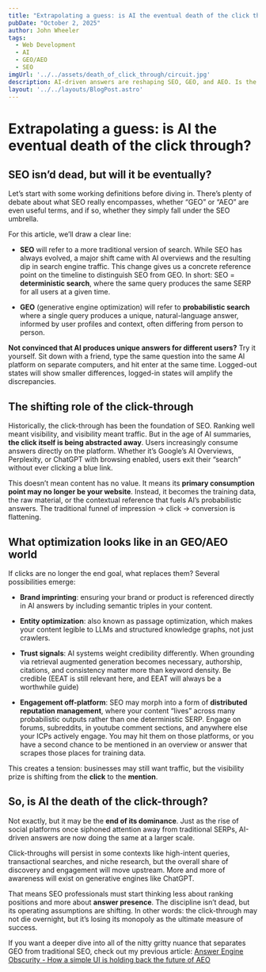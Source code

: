 ```yaml
---
title: "Extrapolating a guess: is AI the eventual death of the click through?"
pubDate: "October 2, 2025"
author: John Wheeler
tags:
  - Web Development
  - AI
  - GEO/AEO
  - SEO
imgUrl: '../../assets/death_of_click_through/circuit.jpg'
description: AI-driven answers are reshaping SEO, GEO, and AEO. Is the click-through dying? Explore how AI overviews shift search, traffic, and brand visibility.
layout: '../../layouts/BlogPost.astro'
---
```


# Extrapolating a guess: is AI the eventual death of the click through?

## SEO isn’d dead, but will it be eventually?

Let’s start with some working definitions before diving in. There’s plenty of debate about what SEO really encompasses, whether “GEO” or “AEO” are even useful terms, and if so, whether they simply fall under the SEO umbrella.

For this article, we’ll draw a clear line:

*   **SEO** will refer to a more traditional version of search. While SEO has always evolved, a major shift came with AI overviews and the resulting dip in search engine traffic. This change gives us a concrete reference point on the timeline to distinguish SEO from GEO. In short: SEO = **deterministic search**, where the same query produces the same SERP for all users at a given time.
    
*   **GEO** (generative engine optimization) will refer to **probabilistic search** where a single query produces a unique, natural-language answer, informed by user profiles and context, often differing from person to person.
    

**Not convinced that AI produces unique answers for different users?** Try it yourself. Sit down with a friend, type the same question into the same AI platform on separate computers, and hit enter at the same time. Logged-out states will show smaller differences, logged-in states will amplify the discrepancies.

## The shifting role of the click-through

Historically, the click-through has been the foundation of SEO. Ranking well meant visibility, and visibility meant traffic. But in the age of AI summaries, **the click itself is being abstracted away**. Users increasingly consume answers directly on the platform. Whether it’s Google’s AI Overviews, Perplexity, or ChatGPT with browsing enabled, users exit their “search” without ever clicking a blue link.

This doesn’t mean content has no value. It means its **primary consumption point may no longer be your website**. Instead, it becomes the training data, the raw material, or the contextual reference that fuels AI’s probabilistic answers. The traditional funnel of impression → click → conversion is flattening.

## What optimization looks like in an GEO/AEO world

If clicks are no longer the end goal, what replaces them? Several possibilities emerge:

*   **Brand imprinting**: ensuring your brand or product is referenced directly in AI answers by including semantic triples in your content.
    
*   **Entity optimization**: also known as passage optimization, which makes your content legible to LLMs and structured knowledge graphs, not just crawlers.
    
*   **Trust signals**: AI systems weight credibility differently. When grounding via retrieval augmented generation becomes necessary, authorship, citations, and consistency matter more than keyword density. Be credible (EEAT is still relevant here, and EEAT will always be a worthwhile guide)
    
*   **Engagement off-platform**: SEO may morph into a form of **distributed reputation management**, where your content “lives” across many probabilistic outputs rather than one deterministic SERP. Engage on forums, subreddits, in youtube comment sections, and anywhere else your ICPs actively engage. You may hit them on those platforms, or you have a second chance to be mentioned in an overview or answer that scrapes those places for training data.
    

This creates a tension: businesses may still want traffic, but the visibility prize is shifting from the **click** to the **mention**.

## So, is AI the death of the click-through?

Not exactly, but it may be the **end of its dominance**. Just as the rise of social platforms once siphoned attention away from traditional SERPs, AI-driven answers are now doing the same at a larger scale.

Click-throughs will persist in some contexts like high-intent queries, transactional searches, and niche research, but the overall share of discovery and engagement will move upstream. More and more of awareness will exist on generative engines like ChatGPT.

That means SEO professionals must start thinking less about ranking positions and more about **answer presence**. The discipline isn’t dead, but its operating assumptions are shifting. In other words: the click-through may not die overnight, but it’s losing its monopoly as the ultimate measure of success.

If you want a deeper dive into all of the nitty gritty nuance that separates GEO from traditional SEO, check out my previous article: [Answer Engine Obscurity - How a simple UI is holding back the future of AEO](https://www.johnwheelerproduction.com/blog/1-answer-engine-obscurity/)